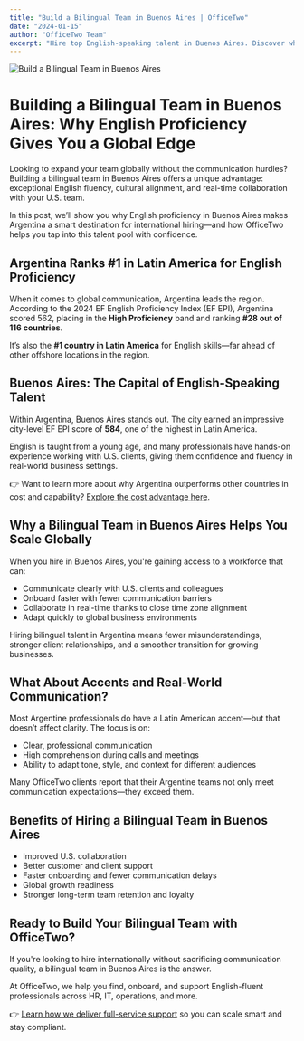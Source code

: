 ```yaml
---
title: "Build a Bilingual Team in Buenos Aires | OfficeTwo"
date: "2024-01-15"
author: "OfficeTwo Team"
excerpt: "Hire top English-speaking talent in Buenos Aires. Discover why Argentina leads Latin America in English proficiency and how OfficeTwo makes hiring easy."
---
```


![Build a Bilingual Team in Buenos Aires](/images/building-bilingual-team-buenos-aires.jpg)

# Building a Bilingual Team in Buenos Aires: Why English Proficiency Gives You a Global Edge

Looking to expand your team globally without the communication hurdles? Building a bilingual team in Buenos Aires offers a unique advantage: exceptional English fluency, cultural alignment, and real-time collaboration with your U.S. team.  

In this post, we’ll show you why English proficiency in Buenos Aires makes Argentina a smart destination for international hiring—and how OfficeTwo helps you tap into this talent pool with confidence.

## Argentina Ranks #1 in Latin America for English Proficiency

When it comes to global communication, Argentina leads the region. According to the 2024 EF English Proficiency Index (EF EPI), Argentina scored 562, placing in the **High Proficiency** band and ranking **#28 out of 116 countries**.  

It’s also the **#1 country in Latin America** for English skills—far ahead of other offshore locations in the region.

## Buenos Aires: The Capital of English-Speaking Talent

Within Argentina, Buenos Aires stands out. The city earned an impressive city-level EF EPI score of **584**, one of the highest in Latin America.  

English is taught from a young age, and many professionals have hands-on experience working with U.S. clients, giving them confidence and fluency in real-world business settings.

👉 Want to learn more about why Argentina outperforms other countries in cost and capability? [Explore the cost advantage here](#).

## Why a Bilingual Team in Buenos Aires Helps You Scale Globally

When you hire in Buenos Aires, you're gaining access to a workforce that can:

- Communicate clearly with U.S. clients and colleagues  
- Onboard faster with fewer communication barriers  
- Collaborate in real-time thanks to close time zone alignment  
- Adapt quickly to global business environments  

Hiring bilingual talent in Argentina means fewer misunderstandings, stronger client relationships, and a smoother transition for growing businesses.

## What About Accents and Real-World Communication?

Most Argentine professionals do have a Latin American accent—but that doesn’t affect clarity. The focus is on:

- Clear, professional communication  
- High comprehension during calls and meetings  
- Ability to adapt tone, style, and context for different audiences  

Many OfficeTwo clients report that their Argentine teams not only meet communication expectations—they exceed them.

## Benefits of Hiring a Bilingual Team in Buenos Aires

- Improved U.S. collaboration  
- Better customer and client support  
- Faster onboarding and fewer communication delays  
- Global growth readiness  
- Stronger long-term team retention and loyalty  

## Ready to Build Your Bilingual Team with OfficeTwo?

If you're looking to hire internationally without sacrificing communication quality, a bilingual team in Buenos Aires is the answer.  

At OfficeTwo, we help you find, onboard, and support English-fluent professionals across HR, IT, operations, and more.  

👉 [Learn how we deliver full-service support](https://www.officetwo.com/contact-us/) so you can scale smart and stay compliant.
